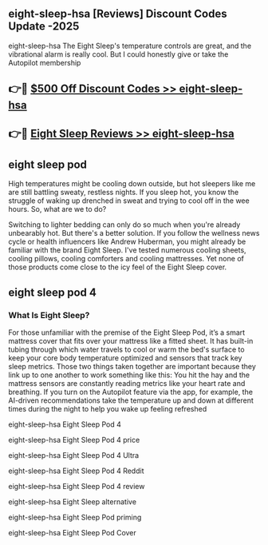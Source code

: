 ## eight-sleep-hsa [Reviews​] Discount Codes Update -2025

eight-sleep-hsa The Eight Sleep's temperature controls are great, and the vibrational alarm is really cool. But I could honestly give or take the Autopilot membership

## 👉🔴 [$500 Off Discount Codes >> eight-sleep-hsa](http://download.freeplayer.one?title=eight-sleep-hsa&ref=18-ES)

## 👉🔴 [Eight Sleep Reviews >> eight-sleep-hsa](http://download.freeplayer.one?title=eight-sleep-hsa&ref=18-ES)

## eight sleep pod

High temperatures might be cooling down outside, but hot sleepers like me are still battling sweaty, restless nights. If you sleep hot, you know the struggle of waking up drenched in sweat and trying to cool off in the wee hours. So, what are we to do?

Switching to lighter bedding can only do so much when you're already unbearably hot. But there's a better solution. If you follow the wellness news cycle or health influencers like Andrew Huberman, you might already be familiar with the brand Eight Sleep. I've tested numerous cooling sheets, cooling pillows, cooling comforters and cooling mattresses. Yet none of those products come close to the icy feel of the Eight Sleep cover.

## eight sleep pod 4

### What Is Eight Sleep?

For those unfamiliar with the premise of the Eight Sleep Pod, it’s a smart mattress cover that fits over your mattress like a fitted sheet. It has built-in tubing through which water travels to cool or warm the bed's surface to keep your core body temperature optimized and sensors that track key sleep metrics. Those two things taken together are important because they link up to one another to work something like this: You hit the hay and the mattress sensors are constantly reading metrics like your heart rate and breathing. If you turn on the Autopilot feature via the app, for example, the AI-driven recommendations take the temperature up and down at different times during the night to help you wake up feeling refreshed

eight-sleep-hsa Eight Sleep Pod 4

eight-sleep-hsa Eight Sleep Pod 4 price

eight-sleep-hsa Eight Sleep Pod 4 Ultra

eight-sleep-hsa Eight Sleep Pod 4 Reddit

eight-sleep-hsa Eight Sleep Pod 4 review

eight-sleep-hsa Eight Sleep alternative

eight-sleep-hsa Eight Sleep Pod priming

eight-sleep-hsa Eight Sleep Pod Cover
